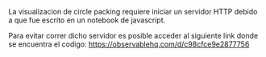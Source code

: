 La visualizacion de circle packing requiere iniciar un servidor HTTP debido a que fue escrito en un notebook de javascript.

Para evitar correr dicho servidor es posible acceder al siguiente link donde se encuentra el codigo:
    https://observablehq.com/d/c98cfce9e2877756